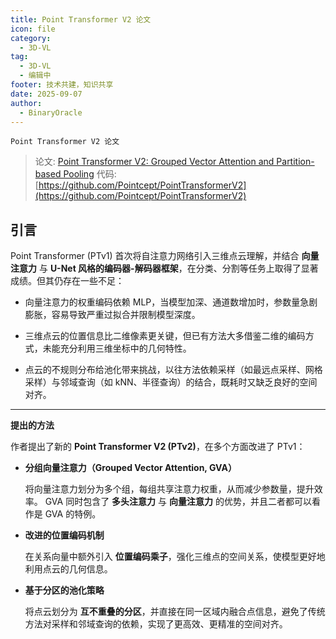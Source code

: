 ```yaml
---
title: Point Transformer V2 论文
icon: file
category:
  - 3D-VL
tag:
  - 3D-VL
  - 编辑中
footer: 技术共建，知识共享
date: 2025-09-07
author:
  - BinaryOracle
---
```


`Point Transformer V2 论文` 

<!-- more -->

> 论文: [Point Transformer V2: Grouped Vector Attention and Partition-based Pooling](https://arxiv.org/abs/2210.05666)
> 代码: [https://github.com/Pointcept/PointTransformerV2](https://github.com/Pointcept/PointTransformerV2)

## 引言

Point Transformer (PTv1) 首次将自注意力网络引入三维点云理解，并结合 **向量注意力** 与 **U-Net 风格的编码器-解码器框架**，在分类、分割等任务上取得了显著成绩。但其仍存在一些不足：

* 向量注意力的权重编码依赖 MLP，当模型加深、通道数增加时，参数量急剧膨胀，容易导致严重过拟合并限制模型深度。

* 三维点云的位置信息比二维像素更关键，但已有方法大多借鉴二维的编码方式，未能充分利用三维坐标中的几何特性。

* 点云的不规则分布给池化带来挑战，以往方法依赖采样（如最远点采样、网格采样）与邻域查询（如 kNN、半径查询）的结合，既耗时又缺乏良好的空间对齐。

---

**提出的方法**

作者提出了新的 **Point Transformer V2 (PTv2)**，在多个方面改进了 PTv1：

* **分组向量注意力（Grouped Vector Attention, GVA）**

  将向量注意力划分为多个组，每组共享注意力权重，从而减少参数量，提升效率。
  GVA 同时包含了 **多头注意力** 与 **向量注意力** 的优势，并且二者都可以看作是 GVA 的特例。

* **改进的位置编码机制**

  在关系向量中额外引入 **位置编码乘子**，强化三维点的空间关系，使模型更好地利用点云的几何信息。

* **基于分区的池化策略**

  将点云划分为 **互不重叠的分区**，并直接在同一区域内融合点信息，避免了传统方法对采样和邻域查询的依赖，实现了更高效、更精准的空间对齐。


